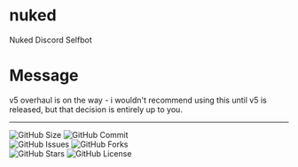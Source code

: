 # nuked
Nuked Discord Selfbot

# Message
v5 overhaul is on the way - i wouldn't recommend using this until v5 is released, but that decision is entirely up to you. 

---

![GitHub Size](https://img.shields.io/github/repo-size/coital/nuked?style=flat-square)
![GitHub Commit](https://img.shields.io/github/last-commit/coital/nuked?style=flat-square)   
![GitHub Issues](https://img.shields.io/github/issues-closed/coital/nuked?style=flat-square)
![GitHub Forks](https://img.shields.io/github/forks/coital/nuked?style=flat-square)  
![GitHub Stars](https://img.shields.io/github/stars/coital/nuked?style=flat-square)
![GitHub License](https://img.shields.io/github/license/coital/nuked?style=flat-square)

